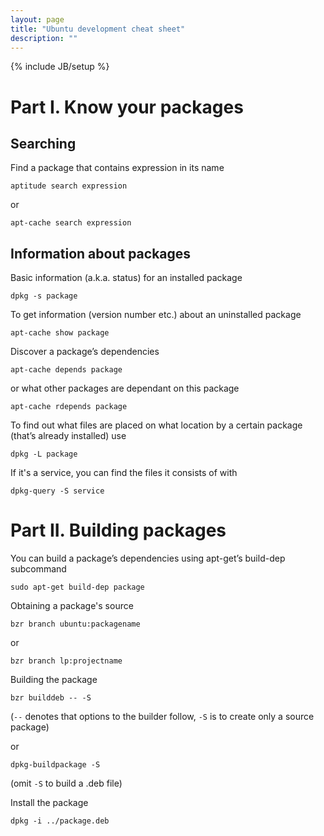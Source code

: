 ```yaml
---
layout: page
title: "Ubuntu development cheat sheet"
description: ""
---
```

{% include JB/setup %}

Part I. Know your packages
==========================

Searching
---------

Find a package that contains expression in its name

    aptitude search expression

or

    apt-cache search expression


Information about packages
---------------------------

Basic information (a.k.a. status) for an installed package

    dpkg -s package

To get information (version number etc.) about an uninstalled package

    apt-cache show package

Discover a package’s dependencies

    apt-cache depends package

or what other packages are dependant on this package

    apt-cache rdepends package

To find out what files are placed on what location by a certain package (that’s already installed) use

    dpkg -L package

If it's a service, you can find the files it consists of with

    dpkg-query -S service


Part II. Building packages
==========================

You can build a package’s dependencies using apt-get’s build-dep subcommand

    sudo apt-get build-dep package

Obtaining a package's source

    bzr branch ubuntu:packagename

or

    bzr branch lp:projectname

Building the package

    bzr builddeb -- -S

(`--` denotes that options to the builder follow, `-S` is to create only a source package)

or

    dpkg-buildpackage -S

(omit `-S` to build a .deb file)

Install the package

    dpkg -i ../package.deb